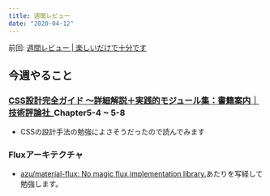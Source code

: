 ```yaml
---
title: 週間レビュー
date: "2020-04-12"
---
```


前回: [週間レビュー | 楽しいだけで十分です](https://yinm.info/20200405/)

## 今週やること

### [CSS設計完全ガイド ～詳細解説＋実践的モジュール集：書籍案内｜技術評論社](https://gihyo.jp/book/2020/978-4-297-11173-1)_Chapter5-4 ~ 5-8
- CSSの設計手法の勉強によさそうだったので読んでみます

### Fluxアーキテクチャ
- [azu/material-flux: No magic flux implementation library.](https://github.com/azu/material-flux)あたりを写経して勉強します。
